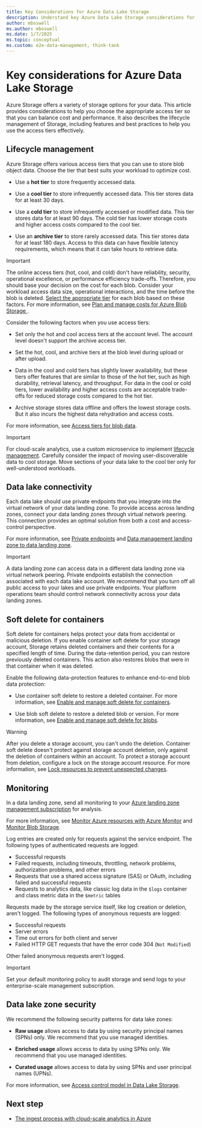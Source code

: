 ```yaml
---
title: Key Considerations for Azure Data Lake Storage
description: Understand key Azure Data Lake Storage considerations for cloud-scale analytics so that you can choose the appropriate access tier for your workload.
author: mboswell
ms.author: mboswell
ms.date: 1/7/2025
ms.topic: conceptual
ms.custom: e2e-data-management, think-tank
---
```


# Key considerations for Azure Data Lake Storage

Azure Storage offers a variety of storage options for your data. This article provides considerations to help you choose the appropriate access tier so that you can balance cost and performance. It also describes the lifecycle management of Storage, including features and best practices to help you use the access tiers effectively.

## Lifecycle management

Azure Storage offers various access tiers that you can use to store blob object data. Choose the tier that best suits your workload to optimize cost.

- Use a **hot tier** to store frequently accessed data.

- Use a **cool tier** to store infrequently accessed data. This tier stores data for at least 30 days.
- Use a **cold tier** to store infrequently accessed or modified data. This tier stores data for at least 90 days. The cold tier has lower storage costs and higher access costs compared to the cool tier.
- Use an **archive tier** to store rarely accessed data. This tier stores data for at least 180 days. Access to this data can have flexible latency requirements, which means that it can take hours to retrieve data.

> [!IMPORTANT]
> The online access tiers (hot, cool, and cold) don't have reliability, security, operational excellence, or performance efficiency trade-offs. Therefore, you should base your decision on the cost for each blob. Consider your workload access data size, operational interactions, and the time before the blob is deleted. [Select the appropriate tier](https://azure.github.io/Storage/docs/application-and-user-data/code-samples/estimate-block-blob) for each blob based on these factors. For more information, see [Plan and manage costs for Azure Blob Storage ](/azure/storage/common/storage-plan-manage-costs).

Consider the following factors when you use access tiers:

- Set only the hot and cool access tiers at the account level. The account level doesn't support the archive access tier.

- Set the hot, cool, and archive tiers at the blob level during upload or after upload.

- Data in the cool and cold tiers has slightly lower availability, but these tiers offer features that are similar to those of the hot tier, such as high durability, retrieval latency, and throughput. For data in the cool or cold tiers, lower availability and higher access costs are acceptable trade-offs for reduced storage costs compared to the hot tier.

- Archive storage stores data offline and offers the lowest storage costs. But it also incurs the highest data rehydration and access costs.

For more information, see [Access tiers for blob data](/azure/storage/blobs/access-tiers-overview).

> [!IMPORTANT]
> For cloud-scale analytics, use a custom microservice to implement [lifecycle management](../../cloud-scale-analytics/govern-lifecycle.md). Carefully consider the impact of moving user-discoverable data to cool storage. Move sections of your data lake to the cool tier only for well-understood workloads.

## Data lake connectivity

Each data lake should use private endpoints that you integrate into the virtual network of your data landing zone. To provide access across landing zones, connect your data landing zones through virtual network peering. This connection provides an optimal solution from both a cost and access-control perspective.

For more information, see [Private endpoints](../eslz-network-topology-and-connectivity.md#private-endpoints) and [Data management landing zone to data landing zone](../eslz-network-topology-and-connectivity.md#data-management-landing-zone-to-data-landing-zone).

> [!IMPORTANT]
> A data landing zone can access data in a different data landing zone via virtual network peering. Private endpoints establish the connection associated with each data lake account. We recommend that you turn off all public access to your lakes and use private endpoints. Your platform operations team should control network connectivity across your data landing zones.

## Soft delete for containers

Soft delete for containers helps protect your data from accidental or malicious deletion. If you enable container soft delete for your storage account, Storage retains deleted containers and their contents for a specified length of time. During the data-retention period, you can restore previously deleted containers. This action also restores blobs that were in that container when it was deleted.

Enable the following data-protection features to enhance end-to-end blob data protection:

- Use container soft delete to restore a deleted container. For more information, see [Enable and manage soft delete for containers](/azure/storage/blobs/soft-delete-container-enable).

- Use blob soft delete to restore a deleted blob or version. For more information, see [Enable and manage soft delete for blobs](/azure/storage/blobs/soft-delete-blob-enable).

> [!WARNING]
> After you delete a storage account, you can't undo the deletion. Container soft delete doesn't protect against storage account deletion, only against the deletion of containers within an account. To protect a storage account from deletion, configure a lock on the storage account resource. For more information, see [Lock resources to prevent unexpected changes](/azure/azure-resource-manager/management/lock-resources).

## Monitoring

In a data landing zone, send all monitoring to your [Azure landing zone management subscription](../../../ready/landing-zone/design-area/management.md) for analysis.

For more information, see [Monitor Azure resources with Azure Monitor](/azure/azure-monitor/essentials/monitor-azure-resource) and [Monitor Blob Storage](/azure/storage/blobs/monitor-blob-storage).

Log entries are created only for requests against the service endpoint. The following types of authenticated requests are logged:

- Successful requests
- Failed requests, including timeouts, throttling, network problems, authorization problems, and other errors
- Requests that use a shared access signature (SAS) or OAuth, including failed and successful requests
- Requests to analytics data, like classic log data in the `$logs` container and class metric data in the `$metric` tables

Requests made by the storage service itself, like log creation or deletion, aren't logged. The following types of anonymous requests are logged:

- Successful requests
- Server errors
- Time out errors for both client and server
- Failed HTTP GET requests that have the error code 304 (`Not Modified`)

Other failed anonymous requests aren't logged.

> [!IMPORTANT]
> Set your default monitoring policy to audit storage and send logs to your enterprise-scale management subscription.

## Data lake zone security

We recommend the following security patterns for data lake zones:

- **Raw usage** allows access to data by using security principal names (SPNs) only. We recommend that you use managed identities.

- **Enriched usage** allows access to data by using SPNs only. We recommend that you use managed identities.
- **Curated usage** allows access to data by using SPNs and user principal names (UPNs).

For more information, see [Access control model in Data Lake Storage](/azure/storage/blobs/data-lake-storage-access-control-model).

## Next step

- [The ingest process with cloud-scale analytics in Azure](data-ingestion.md)

